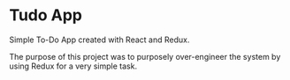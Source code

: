 # Tudo App

Simple To-Do App created with React and Redux.

The purpose of this project was to purposely over-engineer the system by using Redux for a very simple task. 



